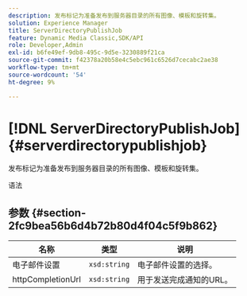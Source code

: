 ```yaml
---
description: 发布标记为准备发布到服务器目录的所有图像、模板和旋转集。
solution: Experience Manager
title: ServerDirectoryPublishJob
feature: Dynamic Media Classic,SDK/API
role: Developer,Admin
exl-id: b6fe49ef-9db8-495c-9d5e-3230889f21ca
source-git-commit: f42378a20b58e4c5ebc961c6526d7cecabc2ae38
workflow-type: tm+mt
source-wordcount: '54'
ht-degree: 9%

---
```


# [!DNL ServerDirectoryPublishJob]{#serverdirectorypublishjob}

发布标记为准备发布到服务器目录的所有图像、模板和旋转集。

语法

## 参数 {#section-2fc9bea56b6d4b72b80d4f04c5f9b862}

| 名称 | 类型 | 说明 |
|---|---|---|
| 电子邮件设置 | `xsd:string` | 电子邮件设置的选择。 |
| httpCompletionUrl | `xsd:string` | 用于发送完成通知的URL。 |
